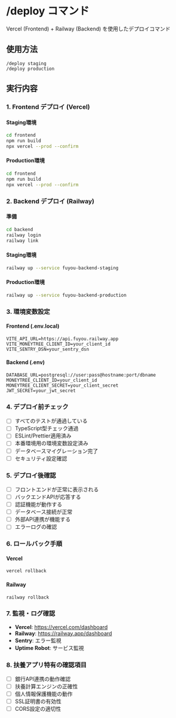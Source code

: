 # /deploy コマンド

Vercel (Frontend) + Railway (Backend) を使用したデプロイコマンド

## 使用方法

```
/deploy staging
/deploy production
```

## 実行内容

### 1. Frontend デプロイ (Vercel)

#### Staging環境

```bash
cd frontend
npm run build
npx vercel --prod --confirm
```

#### Production環境

```bash
cd frontend
npm run build
npx vercel --prod --confirm
```

### 2. Backend デプロイ (Railway)

#### 準備

```bash
cd backend
railway login
railway link
```

#### Staging環境

```bash
railway up --service fuyou-backend-staging
```

#### Production環境

```bash
railway up --service fuyou-backend-production
```

### 3. 環境変数設定

#### Frontend (.env.local)

```env
VITE_API_URL=https://api.fuyou.railway.app
VITE_MONEYTREE_CLIENT_ID=your_client_id
VITE_SENTRY_DSN=your_sentry_dsn
```

#### Backend (.env)

```env
DATABASE_URL=postgresql://user:pass@hostname:port/dbname
MONEYTREE_CLIENT_ID=your_client_id
MONEYTREE_CLIENT_SECRET=your_client_secret
JWT_SECRET=your_jwt_secret
```

### 4. デプロイ前チェック

- [ ] すべてのテストが通過している
- [ ] TypeScript型チェック通過
- [ ] ESLint/Prettier適用済み
- [ ] 本番環境用の環境変数設定済み
- [ ] データベースマイグレーション完了
- [ ] セキュリティ設定確認

### 5. デプロイ後確認

- [ ] フロントエンドが正常に表示される
- [ ] バックエンドAPIが応答する
- [ ] 認証機能が動作する
- [ ] データベース接続が正常
- [ ] 外部API連携が機能する
- [ ] エラーログの確認

### 6. ロールバック手順

#### Vercel

```bash
vercel rollback
```

#### Railway

```bash
railway rollback
```

### 7. 監視・ログ確認

- **Vercel**: https://vercel.com/dashboard
- **Railway**: https://railway.app/dashboard
- **Sentry**: エラー監視
- **Uptime Robot**: サービス監視

### 8. 扶養アプリ特有の確認項目

- [ ] 銀行API連携の動作確認
- [ ] 扶養計算エンジンの正確性
- [ ] 個人情報保護機能の動作
- [ ] SSL証明書の有効性
- [ ] CORS設定の適切性
